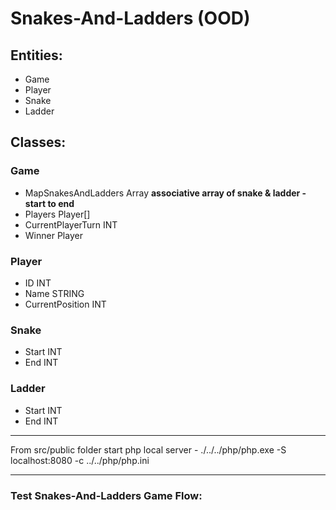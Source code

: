 # Snakes-And-Ladders (OOD)

## Entities:

- Game
- Player
- Snake
- Ladder

## Classes:

### Game
- MapSnakesAndLadders Array **associative array of snake & ladder - start to end**
- Players Player[]
- CurrentPlayerTurn INT
- Winner Player

### Player
- ID INT
- Name STRING
- CurrentPosition INT

### Snake
- Start INT
- End INT

### Ladder
- Start INT
- End INT

--------------------------------------

From src/public folder start php local server -
./../../php/php.exe -S localhost:8080 -c ../../php/php.ini

--------------------------------------

### Test Snakes-And-Ladders Game Flow: